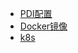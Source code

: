 * [PDI配置](/java/datasync/pdi.md "PDI配置")
* [Docker镜像](/java/k8s/docker.md "Docker镜像")
* [k8s](/java/k8s/kubernetes.md "数据同步PDI")
